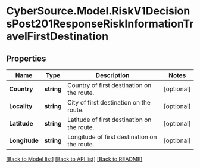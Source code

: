 # CyberSource.Model.RiskV1DecisionsPost201ResponseRiskInformationTravelFirstDestination
## Properties

Name | Type | Description | Notes
------------ | ------------- | ------------- | -------------
**Country** | **string** | Country of first destination on the route. | [optional] 
**Locality** | **string** | City of first destination on the route. | [optional] 
**Latitude** | **string** | Latitude of first destination on the route. | [optional] 
**Longitude** | **string** | Longitude of first destination on the route. | [optional] 

[[Back to Model list]](../README.md#documentation-for-models) [[Back to API list]](../README.md#documentation-for-api-endpoints) [[Back to README]](../README.md)

